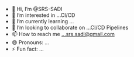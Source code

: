 - 👋 Hi, I’m @SRS-SADI
- 👀 I’m interested in ...CI/CD 
- 🌱 I’m currently learning ...
- 💞️ I’m looking to collaborate on ...CI/CD Pipelines
- 📫 How to reach me ...srs.sadi@gmail.com  
- 😄 Pronouns: ...
- ⚡ Fun fact: ...

<!---
SRS-SADI/SRS-SADI is a ✨ special ✨ repository because its `README.md` (this file) appears on your GitHub profile.
You can click the Preview link to take a look at your changes.
--->
